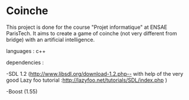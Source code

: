 # Coinche
This project is done for the course "Projet informatique" at ENSAE ParisTech. It aims to create a game of coinche (not very different from bridge) with an artificial intelligence.

languages : c++

dependencies :

-SDL 1.2 (http://www.libsdl.org/download-1.2.php-- with help of the very good Lazy foo tutorial :http://lazyfoo.net/tutorials/SDL/index.php )

-Boost (1.55)
